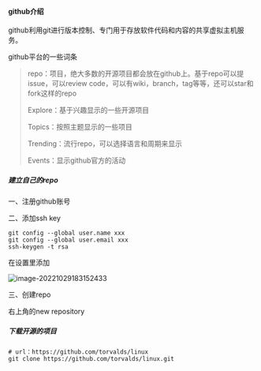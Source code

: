 #### github介绍

github利用git进行版本控制、专门用于存放软件代码和内容的共享虚拟主机服务。

github平台的一些词条

> repo：项目，绝大多数的开源项目都会放在github上。基于repo可以提issue，可以review code，可以有wiki，branch，tag等等，还可以star和fork这样的repo
>
> Explore：基于兴趣显示的一些开源项目
>
> Topics：按照主题显示的一些项目
>
> Trending：流行repo，可以选择语言和周期来显示
>
> Events：显示github官方的活动



##### 建立自己的repo

一、注册github账号

二、添加ssh key

```shell
git config --global user.name xxx
git config --global user.email xxx
ssh-keygen -t rsa
```

在设置里添加

![image-20221029183152433](D:\0voice\git\github使用.assets\image-20221029183152433.png)

三、创建repo

右上角的new repository

##### 下载开源的项目

```shell
# url：https://github.com/torvalds/linux
git clone https://github.com/torvalds/linux.git
```

